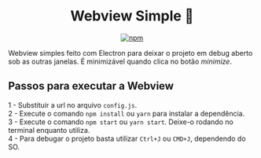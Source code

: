 <div align='center'>

# Webview Simple 🧐

[![npm](https://img.shields.io/static/v1?label=electron&message=v9.1.0&color=blueviolet)](https://github.com/electron/electron)

</div>

Webview simples feito com Electron para deixar o projeto em debug aberto sob as outras janelas. É minimizável quando clica no botão *minimize*.  

## Passos para executar a Webview
1 - Substituir a url no arquivo `config.js`.  
2 - Execute o comando `npm install` ou `yarn` para instalar a dependência.  
3 - Execute o comando `npm start` ou `yarn start`. Deixe-o rodando no terminal enquanto utiliza.  
4 - Para debugar o projeto basta utilizar `Ctrl+J` ou `CMD+J`, dependendo do SO.